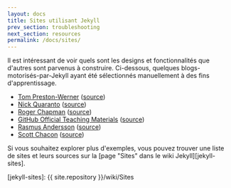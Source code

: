```yaml
---
layout: docs
title: Sites utilisant Jekyll
prev_section: troubleshooting
next_section: resources
permalink: /docs/sites/
---
```


Il est intéressant de voir quels sont les designs et fonctionnalités que d'autres sont parvenus à construire. Ci-dessous, quelques blogs-motorisés-par-Jekyll ayant été sélectionnés manuellement à des fins d'apprentissage.

- [Tom Preston-Werner](http://tom.preston-werner.com/)
    ([source](http://github.com/mojombo/mojombo.github.com))
- [Nick Quaranto](http://quaran.to/)
    ([source](https://github.com/qrush/qrush.github.com))
- [Roger Chapman](http://rogchap.com/)
    ([source](https://github.com/rogchap/rogchap.github.com))
- [GitHub Official Teaching Materials](http://teach.github.com)
    ([source](https://github.com/github/teach.github.com))
- [Rasmus Andersson](http://rsms.me/)
    ([source](https://github.com/rsms/rsms.github.com))
- [Scott Chacon](http://schacon.github.com)
    ([source](https://github.com/schacon/schacon.github.com))

Si vous souhaitez explorer plus d'exemples, vous pouvez trouver une liste de sites et leurs sources sur la [page "Sites" dans le wiki Jekyll][jekyll-sites].


[jekyll-sites]: {{ site.repository }}/wiki/Sites
